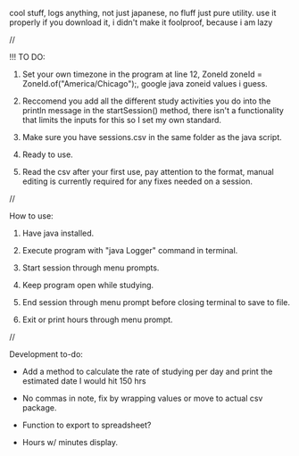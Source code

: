 cool stuff, logs anything, not just japanese, no fluff just pure utility.
use it properly if you download it, i didn't make it foolproof, because i am lazy

//

!!! TO DO:

1. Set your own timezone in the program at line 12, ZoneId zoneId = ZoneId.of("America/Chicago");, google java zoneid values i guess.

2. Reccomend you add all the different study activities you do into the println message in the startSession() method, there isn't a functionality that limits the inputs for this so I set my own standard.

3. Make sure you have sessions.csv in the same folder as the java script.

4. Ready to use.

5. Read the csv after your first use, pay attention to the format, manual editing is currently required for any fixes needed on a session.

//

How to use:

1. Have java installed.

2. Execute program with "java Logger" command in terminal.

3. Start session through menu prompts.

4. Keep program open while studying.

5. End session through menu prompt before closing terminal to save to file.

6. Exit or print hours through menu prompt.

//

Development to-do:

- Add a method to calculate the rate of studying per day and print the estimated date I would hit 150 hrs

- No commas in note, fix by wrapping values or move to actual csv package.

- Function to export to spreadsheet?

- Hours w/ minutes display.
